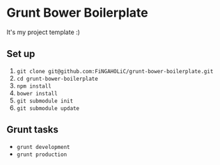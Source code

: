 # Grunt Bower Boilerplate

It's my project template :)

## Set up

1. `git clone git@github.com:FiNGAHOLiC/grunt-bower-boilerplate.git`
2. `cd grunt-bower-boilerplate`
3. `npm install`
4. `bower install`
5. `git submodule init`
6. `git submodule update`

## Grunt tasks

* `grunt development`
* `grunt production`

